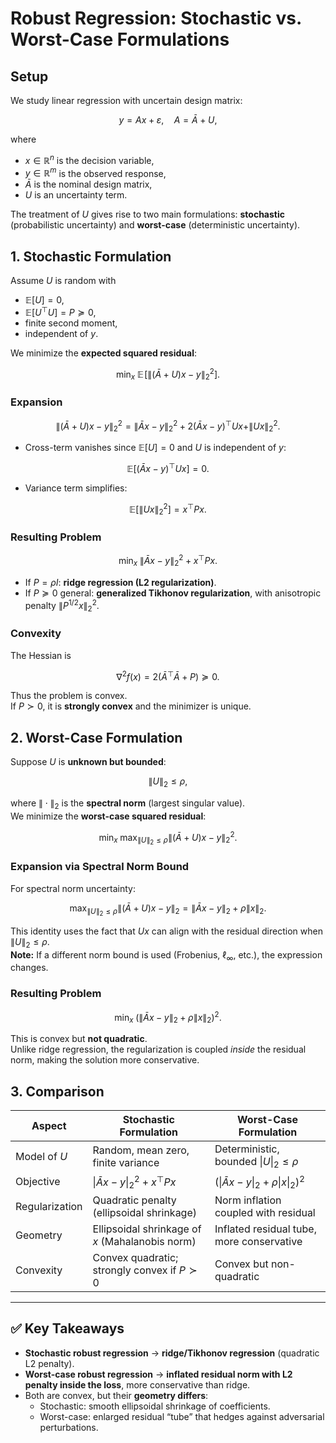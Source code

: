 # Robust Regression: Stochastic vs. Worst-Case Formulations

 
## Setup

We study linear regression with uncertain design matrix:

$$
y = A x + \varepsilon, \quad A = \bar{A} + U,
$$

where  

- $x \in \mathbb{R}^n$ is the decision variable,  
- $y \in \mathbb{R}^m$ is the observed response,  
- $\bar{A}$ is the nominal design matrix,  
- $U$ is an uncertainty term.  

The treatment of $U$ gives rise to two main formulations: **stochastic** (probabilistic uncertainty) and **worst-case** (deterministic uncertainty).

 
## 1. Stochastic Formulation

Assume $U$ is random with  

- $\mathbb{E}[U] = 0$,  
- $\mathbb{E}[U^\top U] = P \succeq 0$,  
- finite second moment,  
- independent of $y$.  

We minimize the **expected squared residual**:

$$
\min_x \; \mathbb{E}\!\left[\|(\bar{A} + U)x - y\|_2^2\right].
$$

### Expansion

$$
\|(\bar{A}+U)x - y\|_2^2
= \|\bar{A}x - y\|_2^2 + 2(\bar{A}x - y)^\top Ux + \|Ux\|_2^2.
$$

- Cross-term vanishes since $\mathbb{E}[U]=0$ and $U$ is independent of $y$:  

$$
\mathbb{E}[(\bar{A}x - y)^\top Ux] = 0.
$$  

- Variance term simplifies:  

$$
\mathbb{E}[\|Ux\|_2^2] = x^\top P x.
$$  

### Resulting Problem

$$
\min_x \; \|\bar{A}x - y\|_2^2 + x^\top P x.
$$

- If $P = \rho I$: **ridge regression (L2 regularization)**.  
- If $P \succeq 0$ general: **generalized Tikhonov regularization**, with anisotropic penalty $\|P^{1/2}x\|_2^2$.  

### Convexity

The Hessian is  

$$
\nabla^2 f(x) = 2(\bar{A}^\top \bar{A} + P) \succeq 0.
$$  

Thus the problem is convex.  
If $P \succ 0$, it is **strongly convex** and the minimizer is unique.  

 
## 2. Worst-Case Formulation

Suppose $U$ is **unknown but bounded**:

$$
\|U\|_2 \leq \rho,
$$

where $\|\cdot\|_2$ is the **spectral norm** (largest singular value).  
We minimize the **worst-case squared residual**:

$$
\min_x \; \max_{\|U\|_2 \leq \rho} \|(\bar{A} + U)x - y\|_2^2.
$$

### Expansion via Spectral Norm Bound

For spectral norm uncertainty:

$$
\max_{\|U\|_2 \leq \rho} \|(\bar{A}+U)x - y\|_2
= \|\bar{A}x - y\|_2 + \rho \|x\|_2.
$$

This identity uses the fact that $Ux$ can align with the residual direction when $\|U\|_2 \leq \rho$.  
**Note:** If a different norm bound is used (Frobenius, $\ell_\infty$, etc.), the expression changes.

### Resulting Problem

$$
\min_x \; \left(\|\bar{A}x - y\|_2 + \rho \|x\|_2\right)^2.
$$

This is convex but **not quadratic**.  
Unlike ridge regression, the regularization is coupled *inside* the residual norm, making the solution more conservative.

 
## 3. Comparison

| Aspect            | Stochastic Formulation | Worst-Case Formulation |
|-------------------|------------------------|-------------------------|
| Model of $U$      | Random, mean zero, finite variance | Deterministic, bounded $\|U\|_2 \leq \rho$ |
| Objective         | $\|\bar{A}x - y\|_2^2 + x^\top P x$ | $(\|\bar{A}x - y\|_2 + \rho\|x\|_2)^2$ |
| Regularization    | Quadratic penalty (ellipsoidal shrinkage) | Norm inflation coupled with residual |
| Geometry          | Ellipsoidal shrinkage of $x$ (Mahalanobis norm) | Inflated residual tube, more conservative |
| Convexity         | Convex quadratic; strongly convex if $P \succ 0$ | Convex but non-quadratic |

---

## ✅ Key Takeaways

- **Stochastic robust regression** → **ridge/Tikhonov regression** (quadratic L2 penalty).  
- **Worst-case robust regression** → **inflated residual norm with L2 penalty inside the loss**, more conservative than ridge.  
- Both are convex, but their **geometry differs**:  
  - Stochastic: smooth ellipsoidal shrinkage of coefficients.  
  - Worst-case: enlarged residual “tube” that hedges against adversarial perturbations.  
